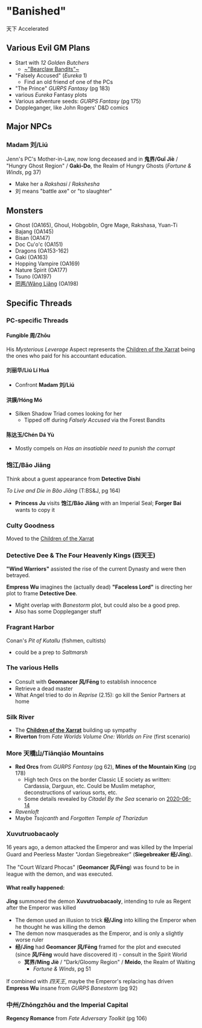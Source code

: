 # "Banished"
天下 Accelerated

## Various Evil GM Plans
- Start with _12 Golden Butchers_
  - [~"Bearclaw Bandits"~](http://www.vigilancepress.com/uncategorized/running-demo-games-of-tianxia-my-approach-part-1/)
- "Falsely Accused" (_Eureka_ 1)
  - Find an old friend of one of the PCs
- "The Prince" _GURPS Fantasy_ (pg 183)
- various _Eureka_ Fantasy plots
- Various adventure seeds: _GURPS Fantasy_ (pg 175)
- Doppleganger, like John Rogers' D&D comics

## Major NPCs

### Madam 刘/Liú
Jenn's PC's Mother-in-Law, now long deceased and in **鬼界/Guǐ Jiè** /
"Hungry Ghost Region" / **Gaki-Do**, the Realm of Hungry Ghosts
(_Fortune & Winds_, pg 37)
- Make her a _Rakshasi_ / _Rakshesha_
- 刘 means "battle axe" or "to slaughter"

## Monsters
- Ghost (OA165), Ghoul, Hobgoblin, Ogre Mage, Rakshasa, Yuan-Ti
- Bajang (OA145)
- Bisan (OA147)
- Doc Cu'o'c (OA151)
- Dragons (OA153-162)
- Gaki (OA163)
- Hopping Vampire (OA169)
- Nature Spirit (OA177)
- Tsuno (OA197)
- [罔两/Wǎng Liǎng](https://en.wikipedia.org/wiki/Wangliang) (OA198)

## Specific Threads

### PC-specific Threads

#### Fungible 周/Zhōu
His _Mysterious Leverage_ Aspect represents the
[Children of the Xarrat](../cthulhu_missionaries.md)
being the ones who paid for his accountant education.

#### 刘丽华/Liú Lí Huá
- Confront **Madam 刘/Liú**

#### 洪謨/Hóng Mó
- Silken Shadow Triad comes looking for her
  - Tipped off during _Falsely Accused_ via the Forest Bandits

#### 陈达玉/Chén Dá Yù
- Mostly compels on _Has an insatiable need to punish the corrupt_

### 饱江/Băo Jiāng
Think about a guest appearance from **Detective Dishi**

_To Live and Die in Băo Jiāng_ (T:BS&J, pg 164)
- **Princess Ju** visits **饱江/Băo Jiāng** with an Imperial Seal;
  **Forger Bai** wants to copy it

### Culty Goodness
Moved to the [Children of the Xarrat](../cthulhu_missionaries.md)

### Detective Dee & The Four Heavenly Kings (四天王)
**"Wind Warriors"** assisted the rise of the current Dynasty and were then betrayed.

**Empress Wu** imagines the (actually dead) **"Faceless Lord"** is directing her
plot to frame **Detective Dee**.
- Might overlap with _Banestorm_ plot, but could also be a good prep.
- Also has some Doppleganger stuff

### Fragrant Harbor
Conan's _Pit of Kutallu_ (fishmen, cultists)
- could be a prep to _Saltmarsh_

### The various Hells
- Consult with **Geomancer 风/Fēng** to establish innocence
- Retrieve a dead master
- What Angel tried to do in _Reprise_ (2.15): go kill the Senior Partners at home

### Silk River
- The [**Children of the Xarrat**](../cthulhu_missionaries.md) building up sympathy
- **Riverton** from _Fate Worlds Volume One: Worlds on Fire_ (first scenario)

### More 天橋山/Tiānqiáo Mountains
- **Red Orcs** from _GURPS Fantasy_ (pg 62),
  **Mines of the Mountain King** (pg 178)
  - High tech Orcs on the border
    Classic LE society as written: Cardassia, Darguun, etc.
    Could be Muslim metaphor, deconstructions of various sorts, etc.
  - Some details revealed by _Citadel By the Sea_ scenario on
    [2020-06-14](sessions/2020-06-14.md)
- _Ravenloft_
- Maybe _Tsojcanth_ and _Forgotten Temple of Tharizdun_

### Xuvutruobacaoly
16 years ago, a demon attacked the Emperor and was killed by the Imperial
Guard and Peerless Master "Jordan Siegebreaker" (**Siegebreaker 经/Jīng**).

The "Court Wizard Phocas" (**Geomancer 风/Fēng**) was found to be in
league with the demon, and was executed.

#### What really happened:
**Jīng** summoned the demon **Xuvutruobacaoly**,
intending to rule as Regent after the Emperor was killed
- The demon used an illusion to trick **经/Jīng** into killing the Emperor
  when he thought he was killing the demon
- The demon now masquerades as the Emperor, and is only a slightly worse ruler
- **经/Jīng** had **Geomancer 风/Fēng** framed for the plot and executed
  (since **风/Fēng** would have discovered it) - consult in the Spirit World
  - **冥界/Míng Jiè** / "Dark/Gloomy Region" / **Meido**, the Realm of Waiting
    - _Fortune & Winds_, pg 51

If combined with _四天王_, maybe the Emperor's replacing has driven
**Empress Wu** insane from _GURPS Banestorm_ (pg 92)

### 中州/Zhōngzhōu and the Imperial Capital
**Regency Romance** from _Fate Adversary Toolkit_ (pg 106)


